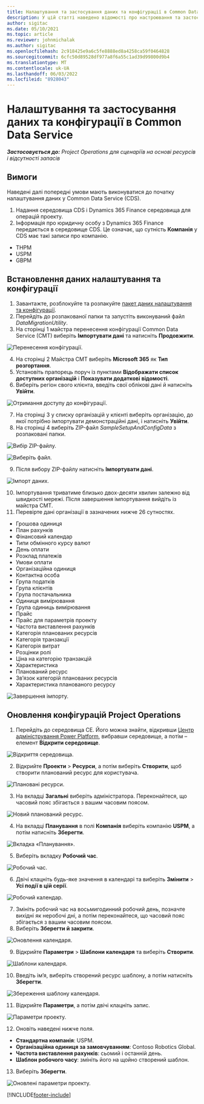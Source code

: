 ```yaml
---
title: Налаштування та застосування даних та конфігурації в Common Data Service
description: У цій статті наведено відомості про настроювання та застосування даних конфігурації в операціях project.
author: sigitac
ms.date: 05/10/2021
ms.topic: article
ms.reviewer: johnmichalak
ms.author: sigitac
ms.openlocfilehash: 2c918425e9a6c5fe8888ed8a4258ca59f0464828
ms.sourcegitcommit: 6cfc50d89528df977a8f6a55c1ad39d99800d9b4
ms.translationtype: MT
ms.contentlocale: uk-UA
ms.lasthandoff: 06/03/2022
ms.locfileid: "8928043"
---
```

# <a name="set-up-and-apply-configuration-data-in-the-common-data-service"></a>Налаштування та застосування даних та конфігурації в Common Data Service 

_**Застосовується до:** Project Operations для сценаріїв на основі ресурсів і відсутності запасів_



## <a name="prerequisites"></a>Вимоги

Наведені далі попередні умови мають виконуватися до початку налаштування даних у Common Data Service (CDS).

1.  Надання середовища CDS і Dynamics 365 Finance середовища для операцій проекту.
2.  Інформація про юридичну особу з Dynamics 365 Finance передається в середовище CDS. Це означає, що сутність **Компанія** у CDS має такі записи про компанію.
  - THPM
  - USPM
  - GBPM

## <a name="install-setup-and-configuration-data"></a>Встановлення даних налаштування та конфігурації

1. Завантажте, розблокуйте та розпакуйте [пакет даних налаштування та конфігурації](https://download.microsoft.com/download/e/2/d/e2da6c98-d5dd-450c-aabe-fd6bf2ba374b/ProjOpsSampleSetupData-%20Integrated%20Latest.zip).
2. Перейдіть до розпакованої папки та запустіть виконуваний файл *DataMigrationUtility*.
3. На сторінці 1 майстра перенесення конфігурації Common Data Service (CMT) виберіть **Імпортувати дані** та натисніть **Продовжити**.

![Перенесення конфігурації.](./media/1ConfigurationMigration.png)

4. На сторінці 2 Майстра CMT виберіть **Microsoft 365** як **Тип розгортання**.
5. Установіть прапорець поруч із пунктами **Відображати список доступних організацій** і **Показувати додаткові відомості**.
6. Виберіть регіон свого клієнта, введіть свої облікові дані й натисніть **Увійти**.

![Отримання доступу до конфігурації.](./media/2ConfigurationSignin.png)

7. На сторінці 3 у списку організацій у клієнті виберіть організацію, до якої потрібно імпортувати демонстраційні дані, і натисніть **Увійти**.
8. На сторінці 4 виберіть ZIP-файл *SampleSetupAndConfigData* з розпаковані папки.

![Вибір ZIP-файлу.](./media/3ZipFile.png)

![Виберіть файл.](./media/4SelectAFile.png)

9. Після вибору ZIP-файлу натисніть **Імпортувати дані**.

![Імпорт даних.](./media/5ImportData.png)

10. Імпортування триватиме близько двох-десяти хвилин залежно від швидкості мережі. Після завершення імпортування вийдіть із майстра CMT. 
11. Перевірте дані організації в зазначених нижче 26 сутностях.

  - Грошова одиниця
  - План рахунків
  - Фінансовий календар
  - Типи обмінного курсу валют
  - День оплати
  - Розклад платежів
  - Умови оплати
  - Організаційна одиниця
  - Контактна особа
  - Група податків
  - Група клієнтів
  - Група постачальника
  - Одиниця вимірювання
  - Група одиниць вимірювання
  - Прайс
  - Прайс для параметрів проекту
  - Частота виставлення рахунків
  - Категорія планованих ресурсів
  - Категорія транзакції
  - Категорія витрат
  - Розцінки ролі
  - Ціна на категорію транзакцій
  - Характеристика
  - Планований ресурс
  - Зв’язок категорій планованих ресурсів
  - Характеристика планованого ресурсу

![Завершення імпорту.](./media/6CompleteImport.png)

## <a name="update-project-operations-configurations"></a>Оновлення конфігурацій Project Operations

1. Перейдіть до середовища CE. Його можна знайти, відкривши [Центр адміністрування Power Platform](https://admin.powerplatform.microsoft.com/environments), вибравши середовище, а потім – елемент **Відкрити середовище**. 

![Відкриття середовища.](./media/7OpenEnvironment.png)

2. Відкрийте **Проекти** > **Ресурси**, а потім виберіть **Створити**, щоб створити планований ресурс для користувача.

![Плановані ресурси.](./media/8BookableResources.png)

3. На вкладці **Загальні** виберіть адміністратора. Переконайтеся, що часовий пояс збігається з вашим часовим поясом. 

![Новий планований ресурс.](./media/9NewBookableResource.png)

4. На вкладці **Планування** в полі **Компанія** виберіть компанію **USPM**, а потім натисніть **Зберегти**. 

![Вкладка «Планування».](./media/10SchedulingTab.png)

5. Виберіть вкладку **Робочий час**.  

![Робочий час.](./media/11WorkHours.png)

6. Двічі клацніть будь-яке значення в календарі та виберіть **Змінити** > **Усі події в цій серії**. 

![Робочий календар.](./media/12WorkCalendar.png)

7. Змініть робочий час на восьмигодинний робочий день, позначте вихідні як неробочі дні, а потім переконайтеся, що часовий пояс збігається з вашим часовим поясом. 
8. Виберіть **Зберегти й закрити**.

![Оновлення календаря.](./media/13UpdateCalendar.png)

9. Відкрийте **Параметри** > **Шаблони календаря** та виберіть **Створити**.
 
 ![Шаблони календаря.](./media/14CalendarTemplates.png)
 
 10. Введіть ім’я, виберіть створений ресурс шаблону, а потім натисніть **Зберегти**. 
 
 ![Збереження шаблону календаря.](./media/15SaveCalendarTemplate.png)
 
 11. Відкрийте **Параметри**, а потім двічі клацніть запис. 
 
 ![Параметри проекту.](./media/16ProjectParameters.png)
 
12. Оновіть наведені нижче поля.

 - **Стандартна компанія**: USPM.
 - **Організаційна одиниця за замовчуванням**: Contoso Robotics Global.
 - **Частота виставлення рахунків**: сьомий і останній день.
 - **Шаблон робочого часу**: змініть його на щойно створений шаблон.

13. Виберіть **Зберегти**. 

![Оновлені параметри проекту.](./media/17UpdatedProjectParameters.png)


[!INCLUDE[footer-include](../includes/footer-banner.md)]
